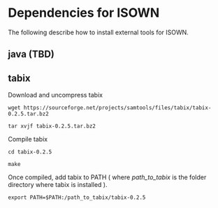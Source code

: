 # Dependencies for ISOWN

The following describe how to install external tools for ISOWN. 


## java (TBD)

## tabix
Download and uncompress tabix
```$
wget https://sourceforge.net/projects/samtools/files/tabix/tabix-0.2.5.tar.bz2

tar xvjf tabix-0.2.5.tar.bz2
```

Compile tabix 
```$
cd tabix-0.2.5

make 
```
Once compiled, add tabix to PATH ( where _path_to_tabix_ is the folder directory where tabix is installed ).
```$
export PATH=$PATH:/path_to_tabix/tabix-0.2.5
```


